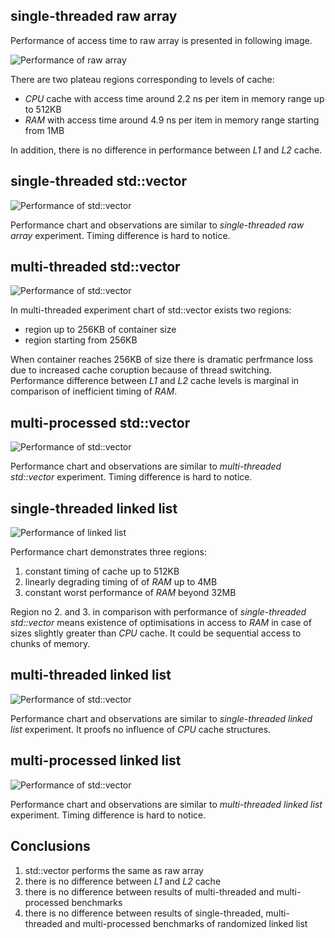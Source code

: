 ## <a name="top"></a>single-threaded raw array

Performance of access time to raw array is presented in following image.

![Performance of raw array](gcc/plot_array_st.png "Performance of raw array")

There are two plateau regions corresponding to levels of cache:
- *CPU* cache with access time around 2.2 ns per item in memory range up to 512KB
- *RAM* with access time around 4.9 ns per item in memory range starting from 1MB

In addition, there is no difference in performance between *L1* and *L2* cache.



## single-threaded std::vector

![Performance of std::vector](gcc/plot_vector_st.png "Performance of std::vector")

Performance chart and observations are similar to *single-threaded raw array* experiment. Timing difference is hard to notice.



## multi-threaded std::vector

![Performance of std::vector](gcc/plot_vector_mt.png "Performance of std::vector")

In multi-threaded experiment chart of std::vector exists two regions:
- region up to 256KB of container size
- region starting from 256KB

When container reaches 256KB of size there is dramatic perfrmance loss due to increased cache coruption because of thread switching. Performance difference between *L1* and *L2* cache levels is marginal in comparison of inefficient timing of *RAM*. 



## multi-processed std::vector

![Performance of std::vector](gcc/plot_vector_mp.png "Performance of std::vector")

Performance chart and observations are similar to *multi-threaded std::vector* experiment. Timing difference is hard to notice.



## single-threaded linked list

![Performance of linked list](gcc/plot_cllist_st.png "Performance of linked list")

Performance chart demonstrates three regions:
1. constant timing of cache up to 512KB
2. linearly degrading timing of of *RAM* up to 4MB
3. constant worst performance of *RAM* beyond 32MB

Region no 2. and 3. in comparison with performance of *single-threaded std::vector* means existence of optimisations in access to *RAM* in case of sizes slightly greater than *CPU* cache. It could be sequential access to chunks of memory.



## multi-threaded linked list

![Performance of std::vector](gcc/plot_cllist_mt.png "Performance of linked list")

Performance chart and observations are similar to *single-threaded linked list* experiment. It proofs no influence of *CPU* cache structures.



## multi-processed linked list

![Performance of std::vector](gcc/plot_cllist_mp.png "Performance of linked list")

Performance chart and observations are similar to *multi-threaded linked list* experiment. Timing difference is hard to notice.



## Conclusions

1. std::vector performs the same as raw array
2. there is no difference between *L1* and *L2* cache
3. there is no difference between results of multi-threaded and multi-processed benchmarks
4. there is no difference between results of single-threaded, multi-threaded and multi-processed benchmarks of randomized linked list

